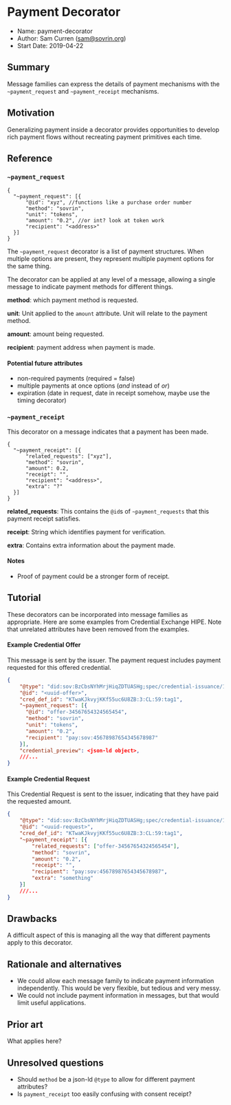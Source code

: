 # Payment Decorator
- Name: payment-decorator
- Author: Sam Curren (<sam@sovrin.org>)
- Start Date: 2019-04-22

## Summary
[summary]: #summary

Message families can express the details of payment mechanisms with the `~payment_request` and `~payment_receipt` mechanisms. 

## Motivation
[motivation]: #motivation

Generalizing payment inside a decorator provides opportunities to develop rich payment flows without recreating payment primitives each time.

## Reference

[reference]: #reference

### `~payment_request`

```json=
{
  "~payment_request": [{
      "@id": "xyz", //functions like a purchase order number
      "method": "sovrin",
      "unit": "tokens",
      "amount": "0.2", //or int? look at token work
      "recipient": "<address>"
  }]
}
```
The `~payment_request` decorator is a list of payment structures. When multiple options are present, they represent multiple payment options for the same thing.

The decorator can be applied at any level of a message, allowing a single message to indicate payment methods for different things.

**method**:  which payment method is requested.

**unit**: Unit applied to the `amount` attribute. Unit will relate to the payment method.

**amount**: amount being requested.

**recipient**: payment address when payment is made.

#### Potential future attributes

- non-required payments (required =  false)
- multiple payments at once options (_and_ instead of _or_)
- expiration (date in request, date in receipt somehow, maybe use the timing decorator)

### `~payment_receipt`

This decorator on a message indicates that a payment has been made.

```json=
{
  "~payment_receipt": [{
      "related_requests": ["xyz"],
      "method": "sovrin",
      "amount": 0.2,
      "receipt": "",
      "recipient": "<address>",
      "extra": "?"
  }]
}
```

**related_requests**: This contains the `@id`s of `~payment_requests` that this payment receipt satisfies. 

**receipt**: String which identifies payment for verification.

**extra**: Contains extra information about the payment made.

#### Notes

- Proof of payment could be a stronger form of receipt.

## Tutorial

[tutorial]: #tutorial

These decorators can be incorporated into message families as appropriate. Here are some examples from Credential Exchange HIPE. Note that unrelated attributes have been removed from the examples.

#### Example Credential Offer

This message is sent by the issuer. The payment request includes payment requested for this offered credential.

```json
{
    "@type": "did:sov:BzCbsNYhMrjHiqZDTUASHg;spec/credential-issuance/1.0/credential-offer",
    "@id": "<uuid-offer>",
    "cred_def_id": "KTwaKJkvyjKKf55uc6U8ZB:3:CL:59:tag1",
    "~payment_request": [{
      "@id": "offer-34567654324565454", 
      "method": "sovrin",
      "unit": "tokens",
      "amount": "0.2",
      "recipient": "pay:sov:45678987654345678987"
  	}],
    "credential_preview": <json-ld object>,
    ///...
}
```

#### Example Credential Request

This Credential Request is sent to the issuer, indicating that they have paid the requested amount.

```json
{
    "@type": "did:sov:BzCbsNYhMrjHiqZDTUASHg;spec/credential-issuance/1.0/credential-request",
    "@id": "<uuid-request>",
    "cred_def_id": "KTwaKJkvyjKKf55uc6U8ZB:3:CL:59:tag1",
    "~payment_receipt": [{
        "related_requests": ["offer-34567654324565454"],
        "method": "sovrin",
        "amount": "0.2",
        "receipt": "",
        "recipient": "pay:sov:45678987654345678987",
        "extra": "something"
    }]
	///...
}
```



## Drawbacks

[drawbacks]: #drawbacks

A difficult aspect of this is managing all the way that different payments apply to this decorator. 

## Rationale and alternatives
[alternatives]: #alternatives

- We could allow each message family to indicate payment information independently. This would be very flexible, but tedious and very messy.
- We could not include payment information in messages, but that would limit useful applications.

## Prior art
[prior-art]: #prior-art

What applies here?

## Unresolved questions
[unresolved]: #unresolved-questions

- Should `method` be a json-ld `@type` to allow for different payment attributes?
- Is `payment_receipt` too easily confusing with consent receipt?
